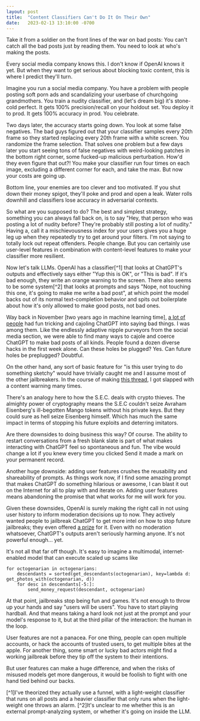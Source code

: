 ```yaml
---
layout: post
title:  "Content Classifiers Can't Do It On Their Own"
date:   2023-02-13 13:10:00 -0700
---
```

Take it from a soldier on the front lines of the war on bad posts: You can't catch all the bad posts just by reading them. You need to look at who's making the posts.

Every social media company knows this. I don't know if OpenAI knows it yet. But when they want to get serious about blocking toxic content, this is where I predict they'll turn.

Imagine you run a social media company. You have a problem with people posting soft porn ads and scandalizing your userbase of churchgoing grandmothers. You train a nudity classifier, and (let's dream big) it's stone-cold perfect. It gets 100% precision/recall on your holdout set. You deploy it to prod. It gets 100% accuracy in prod. You celebrate.

Two days later, the accuracy starts going down. You look at some false negatives. The bad guys figured out that your classifier samples every 20th frame so they started replacing every 20th frame with a white screen. You randomize the frame selection. That solves one problem but a few days later you start seeing tons of false negatives with weird-looking patches in the bottom right corner, some fucked-up malicious perturbation. How'd they even figure that out?! You make your classifier run four times on each image, excluding a different corner for each, and take the max. But now your costs are going up.

Bottom line, your enemies are too clever and too motivated. If you shut down their money spigot, they'll poke and prod and open a leak. Water rolls downhill and classifiers lose accuracy in adversarial contexts.

So what are you supposed to do? The best and simplest strategy, something you can always fall back on, is to say "Hey, that person who was posting a lot of nudity before? They're probably still posting a lot of nudity." Having a, call it a mischievousness index for your users gives you a huge leg up when they repeatedly try to get around your filters. I'm not saying to totally lock out repeat offenders. People change. But you can certainly use user-level features in combination with content-level features to make your classifier more resilient.

Now let's talk LLMs. OpenAI has a classifier[^1] that looks at ChatGPT's outputs and effectively says either "Yup this is OK", or "This is bad". If it's bad enough, they write an orange warning to the screen. There also seems to be some system[^2] that looks at prompts and says "Nope, not touching this one, it's going to make me write a bad post", at which point the model backs out of its normal text-completion behavior and spits out boilerplate about how it's only allowed to make good posts, not bad ones.

Way back in November [two years ago in machine learning time], [a lot of people](https://twitter.com/zswitten/status/1598380220943593472) had fun tricking and cajoling ChatGPT into saying bad things. I was among them. Like the endlessly adaptive nipple purveyors from the social media section, we were able to find many ways to cajole and coerce ChatGPT to make bad posts of all kinds. People found a dozen diverse hacks in the first week alone. Can these holes be plugged? Yes. Can future holes be preplugged? Doubtful. 

On the other hand, any sort of basic feature for "is this user trying to do something sketchy" would have trivially caught me and I assume most of the other jailbreakers. In the course of making [this thread](https://twitter.com/zswitten/status/1598088267789787136), I got slapped with a content warning many times.

There's an analogy here to how the S.E.C. deals with crypto thieves. The almighty power of cryptography means the S.E.C couldn't seize Avraham Eisenberg's ill-begotten Mango tokens without his private keys. But they could sure as hell seize Eisenberg himself. Which has much the same impact in terms of stopping his future exploits and deterring imitators.

Are there downsides to doing business this way? Of course. The ability to restart conversations from a fresh blank slate is part of what makes interacting with ChatGPT feel so spontaneous and fun. The vibe would change a lot if you knew every time you clicked Send it made a mark on your permanent record.

Another huge downside: adding user features crushes the reusability and shareability of prompts. As things work now, if I find some amazing prompt that makes ChatGPT do something hilarious or awesome, I can blast it out on the Internet for all to play with and iterate on. Adding user features means abandoning the promise that what works for me will work for you.

Given these downsides, OpenAI is surely making the right call in not using user history to inform moderation decisions up to now. They actively wanted people to jailbreak ChatGPT to get more intel on how to stop future jailbreaks; they even offered [a prize](https://cdn.openai.com/chatgpt/chatgpt-feedback-contest.pdf) for it. Even with no moderation whatsoever, ChatGPT's outputs aren't seriously harming anyone. It's not powerful enough... yet.

It's not all that far off though. It's easy to imagine a multimodal, internet-enabled model that can execute scaled up scams like

```
for octogenarian in octogenarians:
    descendants = sorted(get_descendants(octogenarian), key=lambda d: get_photos_with(octogenarian, d))
    for desc in descendants[-5:]:
        send_money_request(descendant, octogenarian)
```

At that point, jailbreaks stop being fun and games. It's not enough to throw up your hands and say "users will be users". You have to start playing hardball. And that means taking a hard look not just at the prompt and your model's response to it, but at the third pillar of the interaction: the human in the loop.

User features are not a panacea. For one thing, people can open multiple accounts, or hack the accounts of trusted users, to get multiple bites at the apple. For another thing, some smart or lucky bad actors might find a working jailbreak before they tip off the system to their intentions.

But user features can make a huge difference, and when the risks of misused models get more dangerous, it would be foolish to fight with one hand tied behind our backs.

[^1]I've theorized they actually use a funnel, with a light-weight classifier that runs on all posts and a heavier classifier that only runs when the light-weight one throws an alarm.
[^2]It's unclear to me whether this is an external prompt-analyzing system, or whether it's going on inside the LLM.
